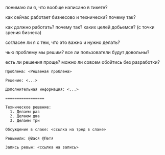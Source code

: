 

понимаю ли я, что вообще написано в тикете?

как сейчас работает бизнесово и технически? почему так?

как должно работать? почему так? каких целей добьемся? (с точки зрения бизнеса)

согласен ли я с тем, что это важно и нужно делать?

чью проблему мы решим? все ли пользователи будут довольны?

есть ли решения проще? можно ли совсем обойтись без разработки?



```
Проблема: <Решаемая проблема>

Решение: <...>

Дополнительная информация: <...>
 
=================

Техническое решение: 
  1. Делаем раз
  2. Делаем два
  3. Делаем три
 
Обсуждение в слаке: <ссылка на тред в слаке>

Ревьюили: @Вася @Петя

Запись ревью: <ссылка на запись>
```

